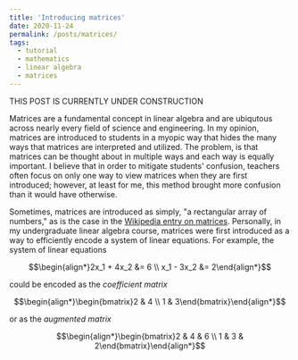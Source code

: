 ```yaml
---
title: 'Introducing matrices'
date: 2020-11-24
permalink: /posts/matrices/
tags:
  - tutorial
  - mathematics
  - linear algebra
  - matrices
---
```


THIS POST IS CURRENTLY UNDER CONSTRUCTION

Matrices are a fundamental concept in linear algebra and are ubiqutous across nearly every field of science and engineering.  In my opinion, matrices are introduced to students in a myopic way that hides the many ways that matrices are interpreted and utilized.  The problem, is that matrices can be thought about in multiple ways and each way is equally important.  I believe that in order to mitigate students' confusion, teachers often focus on only one way to view matrices when they are first introduced; however, at least for me, this method brought more confusion than it would have otherwise.  

Sometimes, matrices are introduced as simply, "a rectangular array of numbers," as is the case in the [Wikipedia entry on matrices]().  Personally, in my undergraduate linear algebra course, matrices were first introduced as a way to efficiently encode a system of linear equations. For example, the system of linear equations

$$\begin{align*}2x_1 + 4x_2 &= 6 \\ x_1 - 3x_2 &= 2\end{align*}$$

could be encoded as the *coefficient matrix*

$$\begin{align*}\begin{bmatrix}2 & 4 \\ 1 & 3\end{bmatrix}\end{align*}$$

or as the *augmented matrix*

$$\begin{align*}\begin{bmatrix}2 & 4 & 6 \\ 1 & 3 & 2\end{bmatrix}\end{align*}$$
